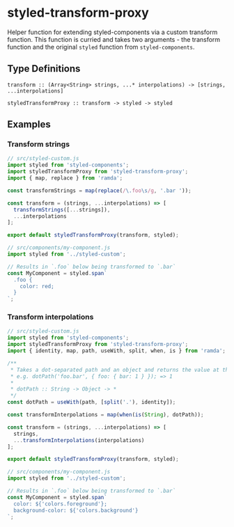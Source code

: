 # styled-transform-proxy

Helper function for extending styled-components via a custom transform function. This
function is curried and takes two arguments - the transform function and the original
`styled` function from `styled-components`.

## Type Definitions

```
transform :: (Array<String> strings, ...* interpolations) -> [strings, ...interpolations]

styledTransformProxy :: transform -> styled -> styled
```

## Examples

### Transform strings

```js
// src/styled-custom.js
import styled from 'styled-components';
import styledTransformProxy from 'styled-transform-proxy';
import { map, replace } from 'ramda';

const transformStrings = map(replace(/\.foo\s/g, '.bar '));

const transform = (strings, ...interpolations) => [
  transformStrings([...strings]),
  ...interpolations
];

export default styledTransformProxy(transform, styled);

// src/components/my-component.js
import styled from '../styled-custom';

// Results in `.foo` below being transformed to `.bar`
const MyComponent = styled.span`
  .foo {
    color: red;
  }
`;
```

### Transform interpolations

```js
// src/styled-custom.js
import styled from 'styled-components';
import styledTransformProxy from 'styled-transform-proxy';
import { identity, map, path, useWith, split, when, is } from 'ramda';

/**
 * Takes a dot-separated path and an object and returns the value at that path.
 * e.g. dotPath('foo.bar', { foo: { bar: 1 } }); => 1
 *
 * dotPath :: String -> Object -> *
 */
const dotPath = useWith(path, [split('.'), identity]);

const transformInterpolations = map(when(is(String), dotPath));

const transform = (strings, ...interpolations) => [
  strings,
  ...transformInterpolations(interpolations)
];

export default styledTransformProxy(transform, styled);

// src/components/my-component.js
import styled from '../styled-custom';

// Results in `.foo` below being transformed to `.bar`
const MyComponent = styled.span`
  color: ${'colors.foreground'};
  background-color: ${'colors.background'}
`;
```
